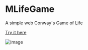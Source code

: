 # MLifeGame
A simple web Conway's Game of Life

[Try it here](https://maii.moe/MLifeGame/index.html)

![image](https://github.com/user-attachments/assets/dfa7963b-4e35-4130-9391-09f1cede420e)

